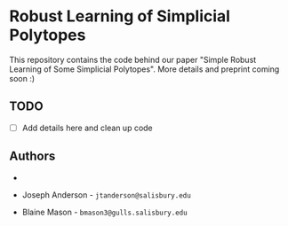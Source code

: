 # Robust Learning of Simplicial Polytopes

This repository contains the code behind our paper "Simple Robust Learning of Some Simplicial Polytopes".
More details and preprint coming soon :)

## TODO

- [ ] Add details here and clean up code

## Authors
-

- Joseph Anderson - `jtanderson@salisbury.edu`

- Blaine Mason - `bmason3@gulls.salisbury.edu`
